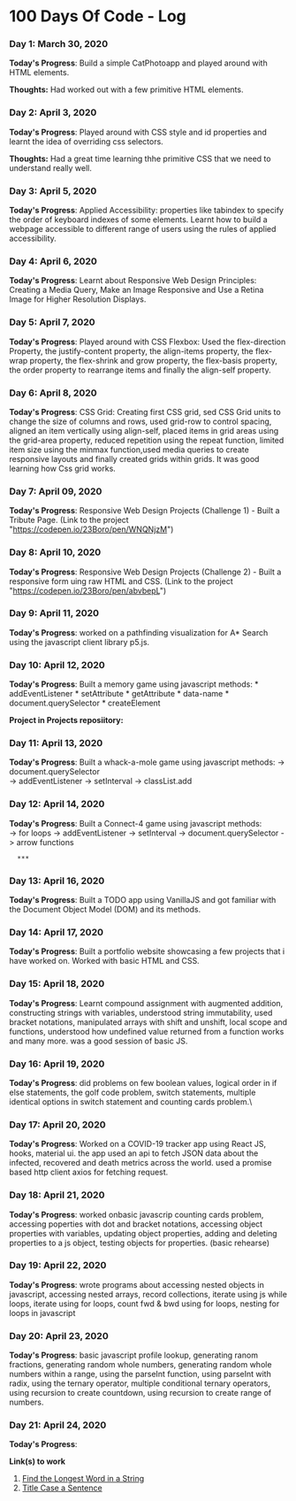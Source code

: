 # 100 Days Of Code - Log

### Day 1: March 30, 2020

**Today's Progress**: Build a simple CatPhotoapp and played around with HTML elements.

**Thoughts:** Had worked out with a few primitive HTML elements. 

### Day 2: April 3, 2020

**Today's Progress**: Played around with CSS style and id properties and learnt the idea of overriding css selectors.

**Thoughts:** Had a great time learning thhe primitive CSS that we need to understand really well.

### Day 3: April 5, 2020

**Today's Progress**: Applied Accessibility: properties like tabindex to specify the order of keyboard indexes of some elements. Learnt how to build a webpage accessible to different range of users using the rules of applied accessibility.

### Day 4: April 6, 2020

**Today's Progress**:
Learnt about Responsive Web Design Principles: Creating a Media Query, Make an Image Responsive and Use a Retina Image for Higher Resolution Displays.

### Day 5: April 7, 2020

**Today's Progress**:
Played around with CSS Flexbox: Used the flex-direction Property, the justify-content property, the align-items property, the flex-wrap property, the flex-shrink and grow property, the flex-basis property, the order property to rearrange items and finally the align-self property.

### Day 6: April 8, 2020

**Today's Progress**:
CSS Grid: Creating  first CSS grid, sed CSS Grid units to change the size of columns and rows, used grid-row to control spacing, aligned an item vertically using align-self, placed items in grid areas using the grid-area property, reduced repetition using the repeat function, limited item size using the minmax function,used media queries to create responsive layouts and finally created grids within grids. It was good learning how Css grid works.

### Day 7: April 09, 2020

**Today's Progress**: Responsive Web Design Projects (Challenge 1) - Built a Tribute Page. (Link to the project "https://codepen.io/23Boro/pen/WNQNjzM")

### Day 8: April 10, 2020

**Today's Progress**: Responsive Web Design Projects (Challenge 2) - Built a responsive form uing raw HTML and CSS. (Link to the project "https://codepen.io/23Boro/pen/abvbepL")

### Day 9: April 11, 2020

**Today's Progress**: worked on a pathfinding visualization for A* Search using the javascript client library p5.js.

### Day 10: April 12, 2020

**Today's Progress**: Built a memory game using javascript methods:
                            * addEventListener
                            * setAttribute
                            * getAttribute
                            * data-name
                            * document.querySelector
                            * createElement

**Project in Projects reposiitory:**

### Day 11: April 13, 2020

**Today's Progress**: Built a whack-a-mole game using javascript methods:
                          -> document.querySelector                          
                          -> addEventListener
                          -> setInterval
                          -> classList.add
          
### Day 12: April 14, 2020

**Today's Progress**: Built a Connect-4 game using javascript methods:   
                        -> for loops
                        -> addEventListener
                        -> setInterval
                        -> document.querySelector
                        -> arrow functions
      
      ***
      
      
### Day 13: April 16, 2020

**Today's Progress**: Built a TODO app using VanillaJS and got familiar with the Document Object Model (DOM) and its methods.

### Day 14: April 17, 2020

**Today's Progress**: Built a portfolio website showcasing a few projects that i have worked on. Worked with basic HTML and CSS.

### Day 15: April 18, 2020

**Today's Progress**: Learnt compound assignment with augmented addition, constructing strings with variables, understood string immutability, used bracket notations, manipulated arrays with shift and unshift, local scope and functions, understood how undefined value returned from a function works and many more. was a good session of basic JS.

### Day 16: April 19, 2020

**Today's Progress**: did problems on few boolean values, logical order in if else statements, the golf code problem, switch statements,  multiple identical options in switch statement and counting cards problem.\

### Day 17: April 20, 2020

**Today's Progress**: Worked on a COVID-19 tracker app using React JS, hooks, material ui. the app used an api to fetch JSON data about the infected, recovered and death metrics across the world. used a promise based http client axios for fetching request.

### Day 18: April 21, 2020

**Today's Progress**: worked onbasic javascrip counting cards problem, accessing poperties with dot and bracket notations, accessing object properties with variables, updating object properties, adding and deleting properties to a js object, testing objects for properties. (basic rehearse)

### Day 19: April 22, 2020

**Today's Progress**: wrote programs about accessing nested objects in javascript, accessing nested arrays, record collections, iterate using js while loops, iterate using for loops, count fwd & bwd using for loops, nesting for loops in javascript

### Day 20: April 23, 2020

**Today's Progress**: basic javascript profile lookup, generating ranom fractions, generating random whole numbers, generating random whole numbers within a range, using the parseInt function, using parseInt with radix, using the ternary operator, multiple conditional ternary operators, using recursion to create countdown, using recursion to create range of numbers.

### Day 21: April 24, 2020

**Today's Progress**:

**Link(s) to work**
1. [Find the Longest Word in a String](https://www.freecodecamp.com/challenges/find-the-longest-word-in-a-string)
2. [Title Case a Sentence](https://www.freecodecamp.com/challenges/title-case-a-sentence)
